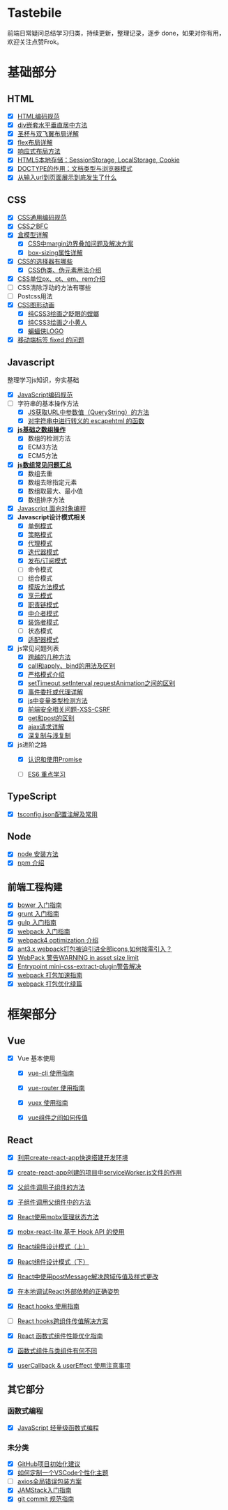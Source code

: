 # Tastebile

前端日常疑问总结学习归类，持续更新，整理记录，逐步 done，如果对你有用，欢迎关注点赞Frok。

# 基础部分

## HTML
- [x] [HTML编码规范](https://github.com/zyj1022/FE-spec/blob/master/html-style-guide.md)
- [x] [div嵌套水平垂直居中方法](./html/div-center-middle/README.md)
- [x] [圣杯与双飞翼布局详解](./html/the-holy-grail/README.md)
- [x] [flex布局详解](./html/flex-layout/)
- [x] [响应式布局方法](./html/response.md)
- [x] [HTML5本地存储：SessionStorage, LocalStorage, Cookie](.html/session-local-cookie.md)
- [x] [DOCTYPE的作用：文档类型与浏览器模式](./html/doctype.md)
- [x] [从输入url到页面展示到底发生了什么](./html/url-end.md)

## CSS

- [x] [CSS通用编码规范](https://github.com/zyj1022/FE-spec/blob/master/css-style-guide.md)
- [x] [CSS之BFC](./css/bfc/README.md)
- [x] [盒模型详解](./css/css-box-model.md)
	- [x] [CSS中margin边界叠加问题及解决方案](./css/margin-margin/)
	- [x] [box-sizing属性详解](./css/css-box-model.md)
- [x] [CSS的选择器有哪些](./css/css-selectors.md)
	- [x] [CSS伪类、伪元素用法介绍](./css/css-selectors.md)
- [x] [CSS单位px、pt、em、rem介绍](./css/px-em-rem/)
- [ ] CSS清除浮动的方法有哪些
- [ ] Postcss用法
- [x] [CSS图形动画](./css/pretty/css-shape.md)
	- [x] [纯CSS3绘画之眨眼的螳螂](./css/pretty/css-grasshopper.html)
	- [x] [纯CSS3绘画之小黄人](./css/pretty/css-minion.html)
	- [x] [蝙蝠侠LOGO](./css/pretty/css-batman-logo.md)
- [x] [移动端标签 fixed 的问题](https://www.imeetyou.net/post/2017/html-safari-fixed.html)

## Javascript

整理学习js知识，夯实基础

- [x] [JavaScript编码规范](https://github.com/zyj1022/FE-spec/blob/master/javascript-style-guide.md)
- [ ] 字符串的基本操作方法
	- [x] [JS获取URL中参数值（QueryString）的方法](./javascript/base/str-querystring.md)
	- [x] [对字符串中进行转义的 escapehtml 的函数](./javascript/base/str-escapehtml.md)
- [x] [**js基础之数组操作**](./javascript/base/array-base.md)
	- [x] 数组的检测方法
	- [x] ECM3方法
	- [x] ECM5方法
- [x] [**js数组常见问题汇总**](./javascript/base/array-issue.md)
	- [x] 数组去重
	- [x] 数组去除指定元素
	- [x] 数组取最大、最小值
	- [x] 数组排序方法
- [x] [Javascript 面向对象编程](./javascript/js-oop.md)
- [x] **Javascript设计模式相关**
	- [x] [单例模式](https://www.imeetyou.net/post/2017/js-dp-singleton.html)
	- [x] [策略模式](https://www.imeetyou.net/post/2017/js-dp-proxy.html)
	- [x] [代理模式](https://www.imeetyou.net/post/2017/js-dp-strategy.html)
	- [x] [迭代器模式](https://www.imeetyou.net/post/2017/js-dp-iterator.html)
	- [x] [发布/订阅模式](https://www.imeetyou.net/post/2017/js-dp-publish-subscribe.html)
	- [ ] 命令模式
	- [ ] 组合模式
	- [x] [模版方法模式](https://www.imeetyou.net/post/2017/js-dp-template.html)
	- [x] [享元模式](https://www.imeetyou.net/post/2017/js-dp-flyweight.html)
	- [x] [职责链模式](./javascript/design-patterns/chain-of-responsibility/)
	- [x] [中介者模式](https://www.imeetyou.net/post/2017/js-dp-mediator.html)
	- [x] [装饰者模式](https://www.imeetyou.net/post/2017/js-dp-decorator.html)
	- [ ] 状态模式
	- [x] [适配器模式](https://www.imeetyou.net/post/2017/js-dp-adapter.html)
- [x] js常见问题列表
	- [x] [跨越的几种方法](./javascript/base/cross-document.md)
	- [x] [call和apply、bind的用法及区别](./javascript/base/call-apply-bind.md)
	- [x] [严格模式介绍](./javascript/base/use-strict.md)
	- [x] [setTimeout,setInterval,requestAnimation之间的区别](./javascript/base/)
	- [x] [事件委托或代理详解](./javascript/base/event-delegation.md)
	- [x] [js中变量类型检测方法](./javascript/base/var-type.md)
	- [x] [前端安全相关问题-XSS-CSRF](./javascript/js-xss-csrf.md)
	- [x] [get和post的区别](./javascript/base/get-post.md)
	- [x] [ajax请求详解](./javascript/base/ajax.md)
	- [x] [深复制与浅复制](./javascript/base/clone.md)
- [x] js进阶之路
	- [x] [认识和使用Promise](./javascript/upgrade/promise.md)
	- [ ] [ES6 重点学习](././javascript/es6/es6-hard.md)


## TypeScript

- [x] [tsconfig.json配置注解及常用](./typescript/tsconfig-json.md)

## Node

- [x] [node 安装方法](https://github.com/zyj1022/FE-build/blob/master/node.md)
- [x] [npm 介绍](https://github.com/zyj1022/FE-build/blob/master/npm.md)

## 前端工程构建

- [x] [bower 入门指南](https://github.com/zyj1022/FE-build/blob/master/bower.md)
- [x] [grunt 入门指南](https://github.com/zyj1022/FE-build/blob/master/grunt.md)
- [x] [gulp 入门指南](https://github.com/zyj1022/FE-build/blob/master/gulp.md)
- [x] [webpack 入门指南](https://github.com/zyj1022/FE-build/blob/master/webpack.md)
- [x] [webpack4 optimization 介绍](./packaging/webpack4-optimization.md)
- [x] [ant3.x webpack打包被迫引进全部icons,如何按需引入？](./packaging/webpack-ant3x-import.md)
- [x] [WebPack 警告WARNING in asset size limit](./packaging/webpack-size-limit.md)
- [x] [Entrypoint mini-css-extract-plugin警告解决](./packaging/mini-css-extract-plugin.md)
- [x] [webpack 打包加速指南](./packaging/webpack-build-faster.md)
- [x] [webpack 打包优化续篇](./packaging/webpack-build-faster2.md)

# 框架部分

## Vue

- [x] Vue 基本使用
	- [x] [vue-cli 使用指南](./vue/vue-cli.md)
	- [x] [vue-router 使用指南](./vue/vue-router.md)
	- [x] [vuex 使用指南](./vue/vuex.md)
	- [x] [vue组件之间如何传值](./vue/vue-props-emit.md)


## React

- [x] [利用create-react-app快速搭建开发环境](./react/create-react-app.md)
- [x] [create-react-app创建的项目中serviceWorker.js文件的作用](./react/serviceWorker.md)
- [x] [父组件调用子组件的方法](./react/react-parent-to-child.md)
- [x] [子组件调用父组件中的方法](./react/react-child-to-parent.md)
- [x] [React使用mobx管理状态方法](./react/mobx-mobx-react.md)
- [x] [mobx-react-lite 基于 Hook API 的使用](./react/mobx-react-lite-hook.md)
- [x] [React组件设计模式（上）](./react/react-patterns-1.md)
- [x] [React组件设计模式（下）](./react/react-patterns-2.md)
- [x] [React中使用postMessage解决跨域传值及样式更改](./react/react-postMessage.md)
- [x] [在本地调试React外部依赖的正确姿势](./react/react-local-link.md)
- [x] [React hooks 使用指南](./react/react-hooks-base.md)
- [ ] [React hooks跨组件传值解决方案](./react/react-hooks-value.md)
- [x] [React 函数式组件性能优化指南](./react/reac-function-optimize.md)
- [x] [函数式组件与类组件有何不同](./react/react-funciton-class.md)
- [x] [userCallback & userEffect 使用注意事项](./react/react-userCallback-userEffect.md)


## 其它部分

### 函数式编程

- [x] [JavaScript 轻量级函数式编程](https://github.com/ikcamp/Functional-Light-JS)

### 未分类

- [x] [GitHub项目初始化建议](./other/github-readme.md)
- [x] [如何定制一个VSCode个性化主题](./other/vscode-theme.md)
- [ ] [axios全局错误包装方案](./other/axios-err.md)
- [x] [JAMStack入门指南](./other/jamstack.md)
- [x] [git commit 规范指南](./other/git-commit-guide.md)